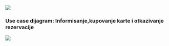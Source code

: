 [![](https://bobotrans.googlecode.com/svn/UseCaseDiagram.jpg)](http://code.google.com/)

### Use case dijagram: Informisanje,kupovanje karte i otkazivanje rezervacije ###

[![](https://bobotrans.googlecode.com/svn/Informisanje,%20kupovanje%20karte%20i%20otkazivanje%20rezervacije.jpg)](http://code.google.com/)